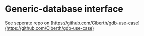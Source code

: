 # Generic-database interface

See seperate repo on [https://github.com/Ciberth/gdb-use-case](https://github.com/Ciberth/gdb-use-case)
